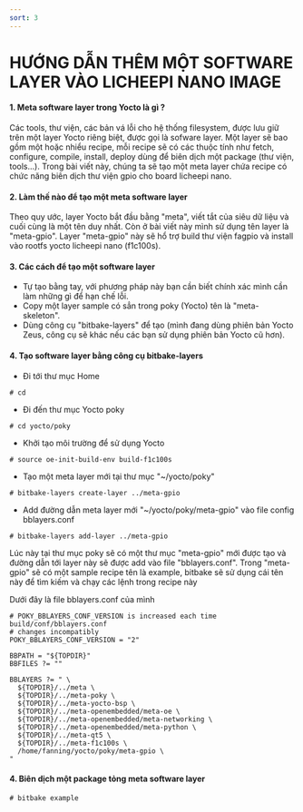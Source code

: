 ```yaml
---
sort: 3
---
```


# HƯỚNG DẪN THÊM MỘT SOFTWARE LAYER VÀO LICHEEPI NANO IMAGE


#### 1. Meta software layer trong Yocto là gì ?

Các tools, thư viện, các bản vá lỗi cho hệ thống filesystem, được lưu giữ trên một layer Yocto riêng biệt,
được gọi là sofware layer. Một layer sẽ bao gồm một hoặc nhiểu recipe, mỗi recipe sẽ có các thuộc tính
như fetch, configure, compile, install, deploy dùng để biên dịch một package (thư viện, tools...). Trong
bài viết này, chúng ta sẽ tạo một meta layer chứa recipe có chức năng biên dịch thư viện gpio cho board 
licheepi nano.


#### 2. Làm thế nào để tạo một meta software layer

Theo quy ước, layer Yocto bắt đầu bằng "meta", viết tắt của siêu dữ liệu và cuối cùng là một tên duy nhất.
Còn ở bài viết này mình sử dụng tên layer là "meta-gpio". Layer "meta-gpio" này sẽ hổ trợ build thư viện 
fagpio và install vào rootfs yocto licheepi nano (f1c100s).

#### 3. Các cách để tạo một software layer
- Tự tạo bằng tay, với phương pháp này bạn cần biết chính xác mình cần làm những gì để hạn chế lỗi.
- Copy một layer sample có sẳn trong poky (Yocto) tên là "meta-skeleton".
- Dùng công cụ "bitbake-layers" để tạo (mình đang dùng phiên bản Yocto Zeus, công cụ sẽ khác nếu các bạn
sử dụng phiên bản Yocto cũ hơn).

#### 4. Tạo software layer bằng công cụ bitbake-layers
- Đi tới thư mục Home
```shell
# cd
```
- Đi đến thư mục Yocto poky
```shell
# cd yocto/poky
```


- Khởi tạo môi trường để sử dụng Yocto
```shell
# source oe-init-build-env build-f1c100s
```


- Tạo một meta layer mới tại thư mục "~/yocto/poky"
```shell
# bitbake-layers create-layer ../meta-gpio
```

- Add đường dẫn meta layer mới "~/yocto/poky/meta-gpio" vào file config bblayers.conf
```shell
# bitbake-layers add-layer ../meta-gpio
```

Lúc này tại thư mục poky sẽ có một thư mục "meta-gpio" mới được tạo và đường dẫn tới layer này sẽ được add vào 
file "bblayers.conf". Trong "meta-gpio" sẽ có một sample recipe tên là example, bitbake sẽ sử dụng cái 
tên này để tìm kiếm và chạy các lệnh trong recipe này




Dưới đây là file bblayers.conf của mình

```shell
# POKY_BBLAYERS_CONF_VERSION is increased each time build/conf/bblayers.conf
# changes incompatibly
POKY_BBLAYERS_CONF_VERSION = "2"

BBPATH = "${TOPDIR}"
BBFILES ?= ""

BBLAYERS ?= " \
  ${TOPDIR}/../meta \
  ${TOPDIR}/../meta-poky \
  ${TOPDIR}/../meta-yocto-bsp \
  ${TOPDIR}/../meta-openembedded/meta-oe \
  ${TOPDIR}/../meta-openembedded/meta-networking \
  ${TOPDIR}/../meta-openembedded/meta-python \
  ${TOPDIR}/../meta-qt5 \
  ${TOPDIR}/../meta-f1c100s \
  /home/fanning/yocto/poky/meta-gpio \
"
```

#### 4. Biên dịch một package tỏng meta software layer

```shell
# bitbake example

```













